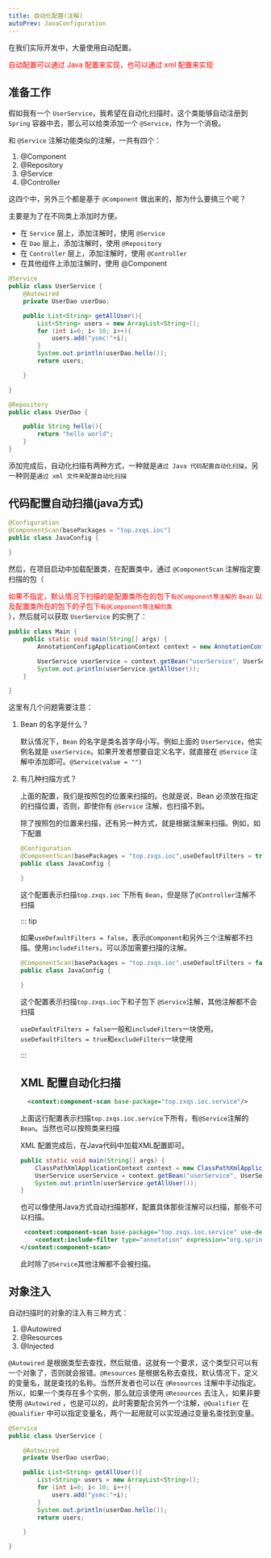 ```yaml
---
title: 自动化配置(注解)
autoPrev: JavaConfiguration
---
```

在我们实际开发中，大量使用自动配置。

<div style="color:red">自动配置可以通过 Java 配置来实现，也可以通过 xml 配置来实现</div>

## 准备工作
假如我有一个 `UserService`，我希望在自动化扫描时，这个类能够自动注册到 `Spring` 容器中去，那么可以给类添加一个 `@Service`，作为一个消极。

和 `@Service` 注解功能类似的注解，一共有四个：

1. @Component
2. @Repository
3. @Service
4. @Controller

这四个中，另外三个都是基于 `@Component` 做出来的，那为什么要搞三个呢？

主要是为了在不同类上添加时方便。

* 在 `Service` 层上，添加注解时，使用 `@Service`
* 在 `Dao` 层上，添加注解时，使用 `@Repository`
* 在 `Controller` 层上，添加注解时，使用 `@Controller`
* 在其他组件上添加注解时，使用 @Component

```java
@Service
public class UserService {
    @Autowired
    private UserDao userDao;

    public List<String> getAllUser(){
        List<String> users = new ArrayList<String>();
        for (int i=0; i< 10; i++){
            users.add("ysmc:"+i);
        }
        System.out.println(userDao.hello());
        return users;

    }

}
```
```java
@Repository
public class UserDao {

    public String hello(){
        return "hello world";
    }
}
```

添加完成后，自动化扫描有两种方式，一种就是`通过 Java 代码配置自动化扫描`，另一种则是`通过 xml 文件来配置自动化扫描`

## 代码配置自动扫描(java方式)

```java
@Configuration
@ComponentScan(basePackages = "top.zxqs.ioc")
public class JavaConfig {
    
}
```
然后，在项目启动中加载配置类，在配置类中，通过 `@ComponentScan` 注解指定要扫描的包（<div style="color:red">如果不指定，默认情况下扫描的是配置类所在的包下`有@Component等注解的` `Bean` 以及配置类所在的包下的子包下`有@Component等注解的类`</div>），然后就可以获取 `UserService` 的实例了：

```java
public class Main {
    public static void main(String[] args) {
        AnnotationConfigApplicationContext context = new AnnotationConfigApplicationContext(JavaConfig.class);

        UserService userService = context.getBean("userService", UserService.class);
        System.out.println(userService.getAllUser());
    }

}
```

这里有几个问题需要注意：

1. Bean 的名字是什么？
    
    默认情况下，`Bean` 的名字是类名首字母小写。例如上面的 `UserService`，他实例名就是 `userService`。如果开发者想要自定义名字，就直接在 `@Service` 注解中添加即可。`@Service(value = "")`

2. 有几种扫描方式？

    上面的配置，我们是按照包的位置来扫描的。也就是说，Bean 必须放在指定的扫描位置，否则，即使你有 `@Service` 注解，也扫描不到。

    除了按照包的位置来扫描，还有另一种方式，就是根据注解来扫描。例如，如下配置
    ```java
    @Configuration
    @ComponentScan(basePackages = "top.zxqs.ioc",useDefaultFilters = true,excludeFilters = {@ComponentScan.Filter(type = FilterType.ANNOTATION,classes = Controller.class)})
    public class JavaConfig {

    }
    ```
    这个配置表示扫描`top.zxqs.ioc` 下所有 `Bean`，但是除了`@Controller`注解不扫描

    ::: tip

    如果`useDefaultFilters = false`，表示`@Component`和另外三个注解都不扫描。使用`includeFilters`，可以添加需要扫描的注解。

    ```java
    @ComponentScan(basePackages = "top.zxqs.ioc",useDefaultFilters = false,includeFilters = {@ComponentScan.Filter(type = FilterType.ANNOTATION,classes = Service.class)})
    public class JavaConfig {
        
    }
    ```
     这个配置表示扫描`top.zxqs.ioc`下和子包下 `@Service`注解，其他注解都不会扫描

    `useDefaultFilters = false`一般和`includeFilters`一块使用。`useDefaultFilters = true`和`excludeFilters`一块使用

    :::

    ## XML 配置自动化扫描
    
    ```xml
      <context:component-scan base-package="top.zxqs.ioc.service"/>
    ```
    上面这行配置表示扫描`top.zxqs.ioc.service`下所有，有`@Service`注解的`Bean`。当然也可以按照类来扫描

    XML 配置完成后，在Java代码中加载XML配置即可。

    ```java
    public static void main(String[] args) {
        ClassPathXmlApplicationContext context = new ClassPathXmlApplicationContext("applicationContext.xml");
        UserService userService = context.getBean("userService", UserService.class);
        System.out.println(userService.getAllUser());
    }
    ```

    也可以像使用Java方式自动扫描那样，配置具体那些注解可以扫描，那些不可以扫描。

    ```xml
     <context:component-scan base-package="top.zxqs.ioc.service" use-default-filters="false">
        <context:include-filter type="annotation" expression="org.springframework.stereotype.Service"/>
    </context:component-scan>
    ```

    此时除了`@Service`其他注解都不会被扫描。

## 对象注入

自动扫描时的对象的注入有三种方式：
1. @Autowired
2. @Resources
3. @Injected


`@Autowired` 是根据类型去查找，然后赋值，这就有一个要求，这个类型只可以有一个对象了，否则就会报错。`@Resources` 是根据名称去查找，默认情况下，定义的变量名，就是查找的名称。当然开发者也可以在 `@Resources` 注解中手动指定。所以，如果一个类存在多个实例，那么就应该使用 `@Resources` 去注入，如果非要使用 `@Autowired` ，也是可以的，此时需要配合另外一个注解，`@Qualifier` 在 `@Qualifier` 中可以指定变量名，两个一起用就可以实现通过变量名查找到变量。

```java
@Service
public class UserService {

    @Autowired
    private UserDao userDao;

    public List<String> getAllUser(){
        List<String> users = new ArrayList<String>();
        for (int i=0; i< 10; i++){
            users.add("ysmc:"+i);
        }
        System.out.println(userDao.hello());
        return users;

    }

}
```

